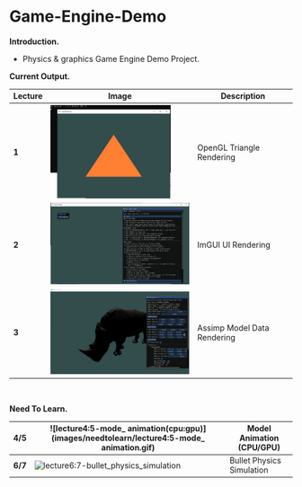 # Game-Engine-Demo

**Introduction.**

- Physics & graphics Game Engine Demo Project.



**Current Output.**

| Lecture | Image                                                        | Description                 |
| ------- | ------------------------------------------------------------ | --------------------------- |
| **1**   | <img src="images\lecture1-triangle.PNG" alt="lecture1-triangle" style="zoom: 25%;" /> | OpenGL Triangle Rendering   |
| **2**   | <img src="images\lecture2-imgui.PNG" alt="lecture2-imgui" style="zoom:33%;" /> | ImGUI UI Rendering          |
| **3**   | <img src="images\lecture3-assimp.PNG" alt="lecture3-assimp" style="zoom:33%;" /> | Assimp Model Data Rendering |

​    

**Need To Learn.**

| **4/5** | ![lecture4:5-mode_ animation(cpu:gpu)](images/needtolearn/lecture4:5-mode_ animation.gif) | Model Animation (CPU/GPU) |
| ------- | ------------------------------------------------------------ | ------------------------- |
| **6/7** | ![lecture6:7-bullet_physics_simulation](images/needtolearn/lecture6:7-bullet_physics_simulation.gif) | Bullet Physics Simulation |

